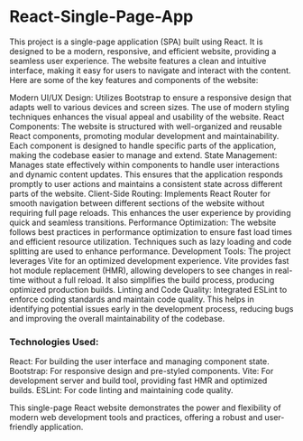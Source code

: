 # React-Single-Page-App

This project is a single-page application (SPA) built using React. It is designed to be a modern, responsive, and efficient website, providing a seamless user experience. The website features a clean and intuitive interface, making it easy for users to navigate and interact with the content. Here are some of the key features and components of the website:

Modern UI/UX Design: Utilizes Bootstrap to ensure a responsive design that adapts well to various devices and screen sizes. The use of modern styling techniques enhances the visual appeal and usability of the website.
React Components: The website is structured with well-organized and reusable React components, promoting modular development and maintainability. Each component is designed to handle specific parts of the application, making the codebase easier to manage and extend.
State Management: Manages state effectively within components to handle user interactions and dynamic content updates. This ensures that the application responds promptly to user actions and maintains a consistent state across different parts of the website.
Client-Side Routing: Implements React Router for smooth navigation between different sections of the website without requiring full page reloads. This enhances the user experience by providing quick and seamless transitions.
Performance Optimization: The website follows best practices in performance optimization to ensure fast load times and efficient resource utilization. Techniques such as lazy loading and code splitting are used to enhance performance.
Development Tools: The project leverages Vite for an optimized development experience. Vite provides fast hot module replacement (HMR), allowing developers to see changes in real-time without a full reload. It also simplifies the build process, producing optimized production builds.
Linting and Code Quality: Integrated ESLint to enforce coding standards and maintain code quality. This helps in identifying potential issues early in the development process, reducing bugs and improving the overall maintainability of the codebase.

### Technologies Used:
React: For building the user interface and managing component state.
Bootstrap: For responsive design and pre-styled components.
Vite: For development server and build tool, providing fast HMR and optimized builds.
ESLint: For code linting and maintaining code quality.

This single-page React website demonstrates the power and flexibility of modern web development tools and practices, offering a robust and user-friendly application.
